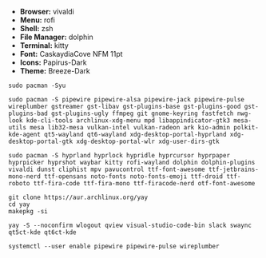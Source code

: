 - **Browser:** vivaldi
- **Menu:** rofi
- **Shell:** zsh
- **File Manager:** dolphin
- **Terminal:** kitty
- **Font:** CaskaydiaCove NFM 11pt
- **Icons:** Papirus-Dark
- **Theme:** Breeze-Dark 

`
sudo pacman -Syu
`
```
sudo pacman -S pipewire pipewire-alsa pipewire-jack pipewire-pulse wireplumber gstreamer gst-libav gst-plugins-base gst-plugins-good gst-plugins-bad gst-plugins-ugly ffmpeg git gnome-keyring fastfetch nwg-look kde-cli-tools archlinux-xdg-menu mpd libappindicator-gtk3 mesa-utils mesa lib32-mesa vulkan-intel vulkan-radeon ark kio-admin polkit-kde-agent qt5-wayland qt6-wayland xdg-desktop-portal-hyprland xdg-desktop-portal-gtk xdg-desktop-portal-wlr xdg-user-dirs-gtk
```
```
sudo pacman -S hyprland hyprlock hypridle hyprcursor hyprpaper hyprpicker hyprshot waybar kitty rofi-wayland dolphin dolphin-plugins vivaldi dunst cliphist mpv pavucontrol ttf-font-awesome ttf-jetbrains-mono-nerd ttf-opensans noto-fonts noto-fonts-emoji ttf-droid ttf-roboto ttf-fira-code ttf-fira-mono ttf-firacode-nerd otf-font-awesome
```
```
git clone https://aur.archlinux.org/yay
cd yay
makepkg -si
```
```
yay -S --noconfirm wlogout qview visual-studio-code-bin slack swaync qt5ct-kde qt6ct-kde
```
```
systemctl --user enable pipewire pipewire-pulse wireplumber
```